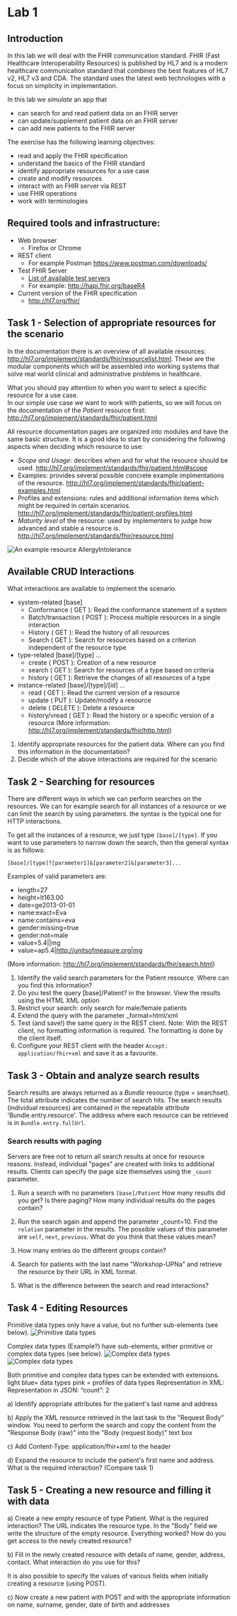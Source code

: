 # Lab 1

## Introduction

In this lab we will deal with the FHIR communication standard. FHIR (Fast Healthcare Interoperability Resources) is published by HL7 and is a modern healthcare communication standard that combines the best features of HL7 v2, HL7 v3 and CDA. The standard uses the latest web technologies with a focus on simplicity in implementation.

In this lab we *simulate* an app that
+ can search for and read patient data on an FHIR server
+ can update/supplement patient data on an FHIR server
+ can add new patients to the FHIR server

The exercise has the following learning objectives:
+ read and apply the FHIR specification
+ understand the basics of the FHIR standard
+ identify appropriate resources for a use case
+ create and modify resources
+ interact with an FHIR server via REST
+ use FHIR operations
+ work with terminologies

## Required tools and infrastructure:
+ Web browser
     + Firefox or Chrome
+ REST client
     + For example Postman https://www.postman.com/downloads/
+ Test FHIR Server
     + [List of available test servers](https://confluence.hl7.org/display/FHIR/Public+Test+Servers)
     + For example: http://hapi.fhir.org/baseR4
+ Current version of the FHIR specification
     + http://hl7.org/fhir/

## Task 1 - Selection of appropriate resources for the scenario

In the documentation there is an overview of all available resources: http://hl7.org/implement/standards/fhir/resourcelist.html. These are the modular components which will be assembled into working systems that solve real world clinical and administrative problems in healthcare.

What you should pay attention to when you want to select a specific resource for a use case.  
In our simple use case we want to work with patients, so we will focus on the documentation of the *Patient* resource first: http://hl7.org/implement/standards/fhir/patient.html

All resource documentation pages are organized into modules and have the same basic structure. It is a good idea to start by considering the following aspects when deciding which resource to use: 

+ *Scope and Usage*: describes when and for what the resource should be used. http://hl7.org/implement/standards/fhir/patient.html#scope
+ Examples: provides several possible concrete example implmentations of the resource. http://hl7.org/implement/standards/fhir/patient-examples.html
+ Profiles and extensions: rules and additional information items which might be required in certain scenarios. http://hl7.org/implement/standards/fhir/patient-profiles.html
+ *Maturity level* of the resource: used by implementers to judge how advanced and stable a resource is. http://hl7.org/implement/standards/fhir/resource.html

![An example resource *AllergyIntolerance*](/assets/FHIR_resource_summary_labeled.png)

## Available CRUD Interactions

What interactions are available to implement the scenario.
+ system-related [base]
     + Conformance ( GET ): Read the conformance statement of a system
     + Batch/transaction ( POST ): Process multiple resources in a single interaction
     + History ( GET ): Read the history of all resources
     + Search ( GET ): Search for resources based on a criterion independent of the resource type
+ type-related [base]/[type] ...
     + create ( POST ): Creation of a new resource
     + search ( GET ): Search for resources of a type based on criteria
     + history ( GET ): Retrieve the changes of all resources of a type
+ instance-related [base]/[type]/[id] ...
     + read ( GET ): Read the current version of a resource
     + update ( PUT ): Update/modify a resource
     + delete ( DELETE ): Delete a resource
     + history/vread ( GET ): Read the history or a specific version of a resource
(More information: http://hl7.org/implement/standards/fhir/http.html)

1. Identify appropriate resources for the patient data. Where can you find this information in the documentation?
2. Decide which of the above interactions are required for the scenario


## Task 2 - Searching for resources

There are different ways in which we can perform searches on the resources. We can for example search for all instances of a resource or we can limit the search by using parameters. the syntax is the typical one for HTTP interactions.

To get all the instances of a resource, we just type `[base]/[type]`. If you want to use parameters to narrow down the search, then the general syntax is as follows: 

`[base]/[type]?[parameter1]&[parameter2]&[parameter3]...`

Examples of valid parameters are:
+ length=27
+ height=lt163.00
+ date=ge2013-01-01
+ name:exact=Eva
+ name:contains=eva
+ gender:missing=true
+ gender:not=male
+ value=5.4||mg
+ value=ap5.4|http://unitsofmeasure.org|mg

(More information: http://hl7.org/implement/standards/fhir/search.html)

1. Identify the valid search parameters for the Patient resource. Where can you find this information?
2. Do you test the query [base]/Patient? in the browser. View the results using the HTML XML option
3. Restrict your search: only search for male/female patients
4. Extend the query with the parameter _format=html/xml
5. Test (and save!) the same query in the REST client. Note: With the REST client, no formatting information is required. The formatting is done by the client itself.
6. Configure your REST client with the header `Accept: application/fhir+xml` and save it as a favourite.


## Task 3 - Obtain and analyze search results

Search results are always returned as a *Bundle* resource (type = searchset). The total attribute indicates the number of search hits. The search results (individual resources) are contained in the repeatable attribute 'Bundle.entry.resource'. The address where each resource can be retrieved is in `Bundle.entry.fullUrl`.

### Search results with paging
Servers are free not to return all search results at once for resource reasons. Instead, individual "pages" are created with links to additional results. Clients can specify the page size themselves using the `_count` parameter.

1. Run a search with no parameters `[base]/Patient`
How many results did you get? Is there paging? How many individual results do the pages contain?

2. Run the search again and append the parameter _count=10. Find the `relation` parameter in the results. The possible values of this parameter are `self`, `next`, `previous`. What do you think that these values mean?

3. How many entries do the different groups contain?

4. Search for patients with the last name "Workshop-UPNa" and retrieve the resource by their URL in XML format.

5. What is the difference between the search and read interactions?


## Task 4 - Editing Resources

Primitive data types only have a value, but no further sub-elements (see below).
![Primitive data types](/assets/FHIR_primitive_types.png)





Complex data types (Example?) have sub-elements, either primitive or complex data types (see below).
![Complex data types](/assets/FHIR_complex_types_1.png)
![Complex data types](/assets/FHIR_complex_types_2.png)





Both primitive and complex data types can be extended with extensions.
light blue= data types
pink = profiles of data types
Representation in XML: <count value = “2”/>
Representation in JSON: “count”: 2




a) Identify appropriate attributes for the patient's last name and address





b) Apply the XML resource retrieved in the last task to the "Request Body" window. You need to perform the search and copy the content from the "Response Body (raw)" into the "Body (request body)" text box



c) Add Content-Type: application/fhir+xml to the header



d) Expand the resource to include the patient's first name and address. What is the required interaction? (Compare task 1)


## Task 5 - Creating a new resource and filling it with data

a) Create a new empty resource of type Patient. What is the required interaction?
The URL indicates the resource type. In the "Body" field we write the structure of the empty resource.
Everything worked? How do you get access to the newly created resource?





b) Fill in the newly created resource with details of name, gender, address, contact. What interaction do you use for this?




It is also possible to specify the values of various fields when initially creating a resource (using POST).

c) Now create a new patient with POST and with the appropriate information on name, surname, gender, date of birth and addresses


